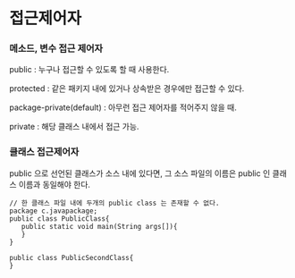 # 접근제어자

### 메소드, 변수 접근 제어자

public : 누구나 접근할 수 있도록 할 때 사용한다.

protected : 같은 패키지 내에 있거나 상속받은 경우에만 접근할 수 있다.

package-private(default) : 아무런 접근 제어자를 적어주지 않을 때.

private : 해당 클래스 내에서 접근 가능.&#x20;

### 클래스 접근제어자

public 으로 선언된 클래스가 소스 내에 있다면, 그 소스 파일의 이름은 public 인 클래스 이름과 동일해야 한다.

```
// 한 클래스 파일 내에 두개의 public class 는 존재할 수 없다.
package c.javapackage;
public class PublicClass{
   public static void main(String args[]){
   }
}

public class PublicSecondClass{
}
```
